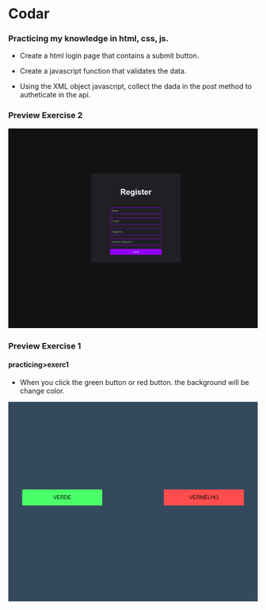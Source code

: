 # Codar 
### Practicing my knowledge in html, css, js.

- Create a html login page that contains a submit button.

- Create a javascript function that validates the data.

- Using the XML object javascript, collect the dada in the post method to autheticate in the api.

### Preview Exercise 2 
  
<img src="/prints/login.png">

### Preview Exercise 1
  #### practicing>exerc1

- When you click the green button or red button. the background will be change color.
  
<img src="/prints/alterstyle.png">

